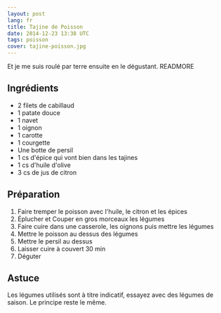 ```yaml
---
layout: post
lang: fr
title: Tajine de Poisson
date: 2014-12-23 13:38 UTC
tags: poisson
cover: tajine-poisson.jpg
---
```


Et je me suis roulé par terre ensuite en le dégustant.
READMORE

## Ingrédients

* 2 filets de cabillaud
* 1 patate douce
* 1 navet
* 1 oignon
* 1 carotte
* 1 courgette
* Une botte de persil
* 1 cs d'épice qui vont bien dans les tajines
* 1 cs d'huile d'olive
* 3 cs de jus de citron

## Préparation

1. Faire tremper le poisson avec l'huile, le citron et les épices
2. Éplucher et Couper en gros morceaux les légumes 
3. Faire cuire dans une casserole, les oignons puis mettre les légumes
4. Mettre le poisson au dessus des légumes
5. Mettre le persil au dessus
6. Laisser cuire à couvert 30 min
7. Déguter

## Astuce
Les légumes utilisés sont à titre indicatif, essayez avec des légumes de saison. Le principe reste le même.